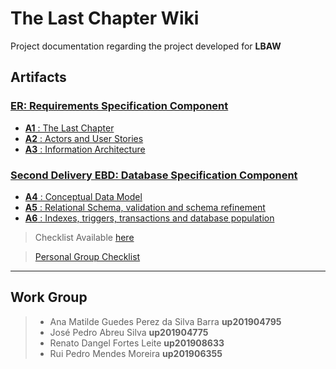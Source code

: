 # **The Last Chapter Wiki**

Project documentation regarding the project developed for **LBAW**

## **Artifacts**

### [**ER: Requirements Specification Component**](firstDelivery)

* [**A1** : The Last Chapter](firstDelivery#a1-online-shop-‘the-last-chapter’)
* [**A2** : Actors and User Stories](firstDelivery#a2-actors-and-user-stories)
* [**A3** : Information Architecture](firstDelivery#a3-information-architecture)

### [**Second Delivery EBD: Database Specification Component**](secondDelivery)
 * [**A4** : Conceptual Data Model](secondDelivery#a4-conceptual-data-model)
 * [**A5** : Relational Schema, validation and schema refinement](secondDelivery#a5-relational-schema,-validation-and-schema-refinement)
 * [**A6** : Indexes, triggers, transactions and database population](secondDelivery#a6-indexes,-triggers,-transactions-and-database-population)


> Checklist Available [here](https://docs.google.com/spreadsheets/d/1XEtNUQIaNC17TGOuskqaxAFwLuNCY5szVM82XTTu-h4/edit#gid=537406521)

> [Personal Group Checklist ](pCheck)
---
## **Work Group**

>* Ana Matilde Guedes Perez da Silva Barra **up201904795**
>* José Pedro Abreu Silva **up201904775**
>* Renato Dangel Fortes Leite **up201908633**
>* Rui Pedro Mendes Moreira **up201906355**
